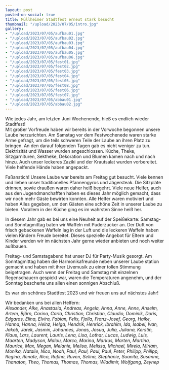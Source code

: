 ```yaml
---
layout: post
posted-on-social: true
title: Müllheimer Stadtfest erneut stark besucht
thumbnail: "/upload/2023/07/05/intro.jpg"
gallery:
- "/upload/2023/07/05/aufbau01.jpg"
- "/upload/2023/07/05/aufbau02.jpg"
- "/upload/2023/07/05/aufbau03.jpg"
- "/upload/2023/07/05/aufbau04.jpg"
- "/upload/2023/07/05/aufbau05.jpg"
- "/upload/2023/07/05/aufbau06.jpg"
- "/upload/2023/07/05/fest01.jpg"
- "/upload/2023/07/05/fest02.jpg"
- "/upload/2023/07/05/fest03.jpg"
- "/upload/2023/07/05/fest04.jpg"
- "/upload/2023/07/05/fest05.jpg"
- "/upload/2023/07/05/fest08.jpg"
- "/upload/2023/07/05/fest06.jpg"
- "/upload/2023/07/05/fest07.jpg"
- "/upload/2023/07/05/abbau01.jpg"
- "/upload/2023/07/05/abbau02.jpg"
---
```

Wie jedes Jahr, am letzten Juni Wochenende, hieß es endlich wieder Stadtfest!  
Mit großer Vorfreude haben wir bereits in der Vorwoche begonnen unsere Laube herzurichten. Am Samstag vor dem Festwochenede waren starke Arme gefragt, um die teils schweren Teile der Laube an ihren Platz zu bringen. An den darauf folgenden Tagen gab es nicht weniger zu tun. Elektrizität und Wasser wurden angeschlossen. Küche, Theke, Sitzgarnituren, Sektheke, Dekoration und Blumen kamen nach und nach hinzu. Auch unser leckeres Zaziki und der Krautsalat wurden vorbereitet. Viele helfende Hände haben angepackt.

Faßanstich! Unsere Laube war bereits am Freitag gut besucht. Viele kennen und lieben unser traditionelles Pfannengyros und Jägersteak. Die Sitzpläte drinnen, sowie draußen waren daher heiß begehrt. Viele neue Helfer, auch aus den Jugendmanchafften haben es dieses Jahr möglich gemacht, dass wir noch mehr Gäste bewirten konnten. Alle Helfer waren motiviert und haben Alles gegeben, um den Gästen eine schöne Zeit in unserer Laube zu bieten. Vorallem in der Küche ging es im wahrsten Sinne heiß her. 

In diesem Jahr gab es bei uns eine Neuheit auf der Speißekarte: Samstag- und Sonntagmittag baten wir Waffeln mit Puderzucker an. Der Duft von frisch gebackenen Waffeln lag in der Luft und die leckeren Waffeln haben vielen Kindern Freude bereitet. Dieses spezielle Angebot für Eltern und Kinder werden wir im nächsten Jahr gerne wieder anbieten und noch weiter außbauen.

Freitag- und Samstagabend hat unser DJ für Party-Musik gesorgt. Am Sonntagmittag haben die Harmonikafreunde neben unserer Laube station gemacht und haben mit ihrer Livemusik zu einer tollen Stimmung beigetragen.
Auch wenn der Freitag und Samstag mit einzelnen Regenschauern gespickt war, waren die Temperaturen angenehm, und der Sonntag bescherte uns allen einen sonnigen Abschluß.

Es war ein schönes Stadtfest 2023 und wir freuen uns auf nächstes Jahr!

Wir bedanken uns bei allen Helfern:  
_Alexander, Alke, Anastasia, Andreas, Angela, Anna, Anne, Anne, Anselm, Artem, Björn, Carina, Carla, Christian, Christian, Claudio, Dominik, Doris, Edgaras, Elina, Elvira, Fabian, Felix, Fjolla, Franz-Josef, Georg, Haike, Hanna, Hanna, Heinz, Helga, Hendrik, Henrick, Ibrahim, Ida, Isabel, Ivan, Jakob, Jarek, Jasmin, Johannes, Jonas, Josua, Julia, Juliana, Kerstin, Klaus, Lars, Laurent, Lauris, Lena, Lisa, Lothar, Lucas, Ludwig, Luis, Maarten, Madyson, Malou, Marco, Marina, Markus, Marten, Martina, Maurice, Max, Megan, Melanie, Melisa, Melissa, Michael, Mirela, Miriam, Monika, Natalie, Nico, Noah, Paul, Paul, Paul, Paul, Peter, Philipp, Philipp, Regina, Renate, Rico, Rufina, Ruven, Selina, Stephanie, Suanita, Susanne, Thanaton, Theo, Thomas, Thomas, Thomas, Wladimir, Wolfgang, Zeynep_

<div class="w-100 ratio ratio-16x9 mb-2">
    <object class="w-100 h-100">
    <embed src="https://www.youtube-nocookie.com/embed/MvaLJ3QouNA?autoplay=1&modestbranding=1" width="100%" height="100%" allow="autoplay; encrypted-media; picture-in-picture">
    </object>
</div>
